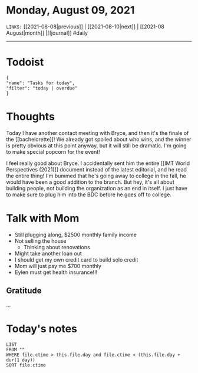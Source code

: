 # Monday, August 09, 2021
`LINKS:` [[2021-08-08|previous]] | [[2021-08-10|next]] | [[2021-08 August|month]] |[[journal]] 
#daily

---
# Todoist
```todoist
{
"name": "Tasks for today",
"filter": "today | overdue"
}
```

# Thoughts
Today I have another contact meeting with Bryce, and then it's the finale of the [[bachelorette]]! We already got spoiled about who wins, and the winner is pretty obvious at this point anyway, but it will still be dramatic. I'm going to make special popcorn for the event!

I feel really good about Bryce. I accidentally sent him the entire [[IMT World Perspectives (2021)]] document instead of the latest editorial, and he read the entire thing! I'm bummed that he's going away to college in the fall, he would have been a good addition to the branch. But hey, it's all about building people, not building the organization as an end in itself. I just have to make sure to plug him into the BDC before he goes off to college.

# Talk with Mom
- Still plugging along, $2500 monthly family income
- Not selling the house
	- Thinking about renovations
- Might take another loan out
- I should get my own credit card to build solo credit
- Mom will just pay me $700 monthly
- Eylen must get health insurance!!!

## Gratitude
...

# Today's notes
```dataview
LIST 
FROM ""
WHERE file.ctime > this.file.day and file.ctime < (this.file.day + dur(1 day))
SORT file.ctime
```
